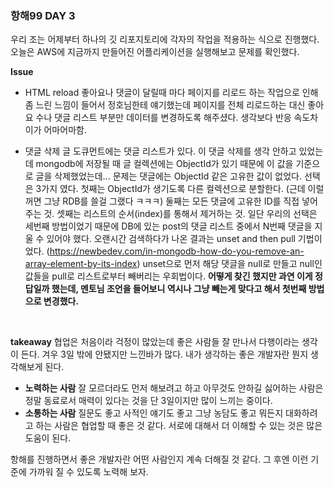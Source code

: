### 항해99 DAY 3

우리 조는 어제부터 하나의 깃 리포지토리에 각자의 작업을 적용하는 식으로 진행했다.
오늘은 AWS에 지금까지 만들어진 어플리케이션을 실행해보고 문제를 확인했다.

**Issue**

- HTML reload
  좋아요나 댓글이 달릴때 마다 페이지를 리로드 하는 작업으로 인해 좀 느린 느낌이 들어서 정호님한테 얘기했는데
  페이지를 전체 리로드하는 대신 좋아요 수나 댓글 리스트 부분만 데이터를 변경하도록 해주셨다.
  생각보다 반응 속도차이가 어마어마함.

- 댓글 삭제
  글 도큐먼트에는 댓글 리스트가 있다. 이 댓글 삭제를 생각 안하고 있었는데 mongodb에 저장될 때 글 컬렉션에는 ObjectId가 있기 때문에 이 값을 기준으로 글을 삭제했었는데... 문제는 댓글에는 ObjectId 같은 고유한 값이 없었다.
  선택은 3가지 였다. 
  첫째는 ObjectId가 생기도록 다른 컬렉션으로 분할한다. (근데 이럴꺼면 그냥 RDB를 쓸걸 그랬다 ㅋㅋㅋ)
  둘째는 모든 댓글에 고유한 ID를 직접 넣어주는 것. 
  셋째는 리스트의 순서(index)를 통해서 제거하는 것. 
  일단 우리의 선택은 세번째 방법이었기 때문에 DB에 있는 post의 댓글 리스트 중에서 N번째 댓글을 지울 수 있어야 했다.
  오랜시간 검색하다가 나온 결과는 unset and then pull 기법이었다. (https://newbedev.com/in-mongodb-how-do-you-remove-an-array-element-by-its-index)
  unset으로 먼저 해당 댓글을 null로 만들고 null인 값들을 pull로 리스트로부터 빼버리는 우회법이다.
  **어떻게 찾긴 했지만 과연 이게 정답일까 했는데, 멘토님 조언을 들어보니 역시나 그냥 빼는게 맞다고 해서 첫번째 방법으로 변경했다.**

​				

**takeaway**
협업은 처음이라 걱정이 많았는데 좋은 사람들 잘 만나서 다행이라는 생각이 든다.
겨우 3일 밖에 안됐지만 느낀바가 많다. 내가 생각하는 좋은 개발자란 뭔지 생각해보게 된다.

- **노력하는 사람**
  잘 모르더라도 먼저 해보려고 하고 아무것도 안하길 싫어하는 사람은 정말 동료로서 매력이 있다는 것을 단 3일이지만 많이 느끼는 중이다.
- **소통하는 사람**
  질문도 좋고 사적인 얘기도 좋고 그냥 농담도 좋고 뭐든지 대화하려고 하는 사람은 협업할 때 좋은 것 같다.
  서로에 대해서 더 이해할 수 있는 것은 많은 도움이 된다.

항해를 진행하면서 좋은 개발자란 어떤 사람인지 계속 더해질 것 같다. 
그 후엔 이런 기준에 가까워 질 수 있도록 노력해 보자.
